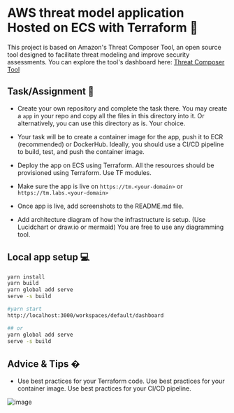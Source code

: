 # AWS threat model application Hosted on ECS with Terraform 🚀

This project is based on Amazon's Threat Composer Tool, an open source tool designed to facilitate threat modeling and improve security assessments. You can explore the tool's dashboard here: [Threat Composer Tool](https://awslabs.github.io/threat-composer/workspaces/default/dashboard)

## Task/Assignment 📝

- Create your own repository and complete the task there. You may create a `app` in your repo and copy all the files in this directory into it. Or alternatively, you can use this directory as is. Your choice.

- Your task will be to create a container image for the app, push it to ECR (recommended) or DockerHub. Ideally, you should use a CI/CD pipeline to build, test, and push the container image.

- Deploy the app on ECS using Terraform. All the resources should be provisioned using Terraform. Use TF modules.

- Make sure the app is live on `https://tm.<your-domain>` or `https://tm.labs.<your-domain>`

- Once app is live, add screenshots to the README.md file.

- Add architecture diagram of how the infrastructure is setup. (Use Lucidchart or draw.io or mermaid) You are free to use any diagramming tool.

## Local app setup 💻

```bash
yarn install
yarn build
yarn global add serve
serve -s build

#yarn start
http://localhost:3000/workspaces/default/dashboard

## or
yarn global add serve
serve -s build
```

## Advice & Tips �

- Use best practices for your Terraform code. Use best practices for your container image. Use best practices for your CI/CD pipeline.


![image](https://github.com/user-attachments/assets/df5d3be4-f3f2-435d-80f2-b848189c2bbd)

